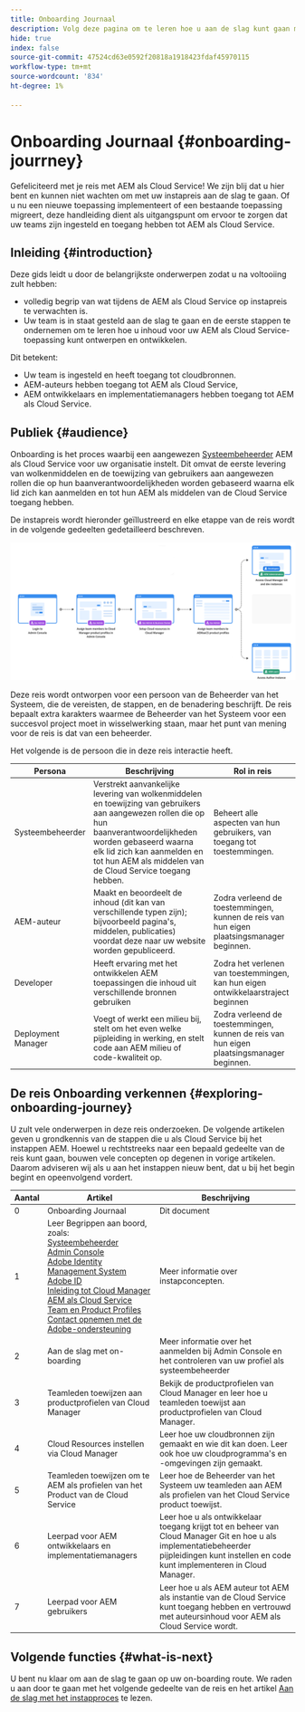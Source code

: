```yaml
---
title: Onboarding Journaal
description: Volg deze pagina om te leren hoe u aan de slag kunt gaan met een instapreis
hide: true
index: false
source-git-commit: 47524cd63e0592f20818a1918423fdaf45970115
workflow-type: tm+mt
source-wordcount: '834'
ht-degree: 1%

---
```


# Onboarding Journaal {#onboarding-jourrney}

Gefeliciteerd met je reis met AEM als Cloud Service! We zijn blij dat u hier bent en kunnen niet wachten om met uw instapreis aan de slag te gaan. Of u nu een nieuwe toepassing implementeert of een bestaande toepassing migreert, deze handleiding dient als uitgangspunt om ervoor te zorgen dat uw teams zijn ingesteld en toegang hebben tot AEM als Cloud Service.

## Inleiding {#introduction}

Deze gids leidt u door de belangrijkste onderwerpen zodat u na voltooiing zult hebben:

* volledig begrip van wat tijdens de AEM als Cloud Service op instapreis te verwachten is.
* Uw team is in staat gesteld aan de slag te gaan en de eerste stappen te ondernemen om te leren hoe u inhoud voor uw AEM als Cloud Service-toepassing kunt ontwerpen en ontwikkelen.

Dit betekent:

* Uw team is ingesteld en heeft toegang tot cloudbronnen.
* AEM-auteurs hebben toegang tot AEM als Cloud Service,
* AEM ontwikkelaars en implementatiemanagers hebben toegang tot AEM als Cloud Service.


## Publiek {#audience}

Onboarding is het proces waarbij een aangewezen [Systeembeheerder](https://experienceleague.adobe.com/docs/experience-manager-cloud-service/onboarding/onboarding-concepts/system-administrator.html?lang=en) AEM als Cloud Service voor uw organisatie instelt. Dit omvat de eerste levering van wolkenmiddelen en de toewijzing van gebruikers aan aangewezen rollen die op hun baanverantwoordelijkheden worden gebaseerd waarna elk lid zich kan aanmelden en tot hun AEM als middelen van de Cloud Service toegang hebben.

De instapreis wordt hieronder geïllustreerd en elke etappe van de reis wordt in de volgende gedeelten gedetailleerd beschreven.

![](/help/onboarding/onboarding-journey/assets/onboarding-journey.png)

Deze reis wordt ontworpen voor een persoon van de Beheerder van het Systeem, die de vereisten, de stappen, en de benadering beschrijft. De reis bepaalt extra karakters waarmee de Beheerder van het Systeem voor een succesvol project moet in wisselwerking staan, maar het punt van mening voor de reis is dat van een beheerder.

Het volgende is de persoon die in deze reis interactie heeft.

| Persona | Beschrijving | Rol in reis |
|---|---|---|
| Systeembeheerder | Verstrekt aanvankelijke levering van wolkenmiddelen en toewijzing van gebruikers aan aangewezen rollen die op hun baanverantwoordelijkheden worden gebaseerd waarna elk lid zich kan aanmelden en tot hun AEM als middelen van de Cloud Service toegang hebben. | Beheert alle aspecten van hun gebruikers, van toegang tot toestemmingen. |
| AEM-auteur | Maakt en beoordeelt de inhoud (dit kan van verschillende typen zijn); bijvoorbeeld pagina&#39;s, middelen, publicaties) voordat deze naar uw website worden gepubliceerd. | Zodra verleend de toestemmingen, kunnen de reis van hun eigen plaatsingsmanager beginnen. |
| Developer | Heeft ervaring met het ontwikkelen AEM toepassingen die inhoud uit verschillende bronnen gebruiken | Zodra het verlenen van toestemmingen, kan hun eigen ontwikkelaarstraject beginnen |
| Deployment Manager | Voegt of werkt een milieu bij, stelt om het even welke pijpleiding in werking, en stelt code aan AEM milieu of code-kwaliteit op. | Zodra verleend de toestemmingen, kunnen de reis van hun eigen plaatsingsmanager beginnen. |

## De reis Onboarding verkennen {#exploring-onboarding-journey}

U zult vele onderwerpen in deze reis onderzoeken. De volgende artikelen geven u grondkennis van de stappen die u als Cloud Service bij het instappen AEM. Hoewel u rechtstreeks naar een bepaald gedeelte van de reis kunt gaan, bouwen vele concepten op degenen in vorige artikelen. Daarom adviseren wij als u aan het instappen nieuw bent, dat u bij het begin begint en opeenvolgend vordert.

| Aantal | Artikel | Beschrijving |
|---|---|---|
| 0 | Onboarding Journaal | Dit document |
| 1 | Leer Begrippen aan boord, zoals:<br>[Systeembeheerder](https://experienceleague.adobe.com/docs/experience-manager-cloud-service/onboarding/onboarding-concepts/system-administrator.html?lang=en)<br>[Admin Console](https://experienceleague.adobe.com/docs/experience-manager-cloud-service/onboarding/onboarding-concepts/admin-console.html?lang=en)<br>[Adobe Identity Management System](https://experienceleague.adobe.com/docs/experience-manager-cloud-service/onboarding/onboarding-concepts/ims.html?lang=en)<br>[Adobe ID](https://experienceleague.adobe.com/docs/experience-manager-cloud-service/onboarding/onboarding-concepts/adobe-id.html?lang=en)<br>[Inleiding tot Cloud Manager](https://experienceleague.adobe.com/docs/experience-manager-cloud-service/onboarding/onboarding-concepts/cloud-manager-introduction.html?lang=en)<br>[AEM als Cloud Service Team en Product Profiles](https://experienceleague.adobe.com/docs/experience-manager-cloud-service/onboarding/onboarding-concepts/aem-cs-team-product-profiles.html?lang=en)<br>[Contact opnemen met de Adobe-ondersteuning](https://experienceleague.adobe.com/docs/experience-manager-cloud-service/onboarding/onboarding-concepts/onboarding-help-resources.html?lang=en) | Meer informatie over instapconcepten. |
| 2 | Aan de slag met on-boarding | Meer informatie over het aanmelden bij Admin Console en het controleren van uw profiel als systeembeheerder |
| 3 | Teamleden toewijzen aan productprofielen van Cloud Manager | Bekijk de productprofielen van Cloud Manager en leer hoe u teamleden toewijst aan productprofielen van Cloud Manager. |
| 4 | Cloud Resources instellen via Cloud Manager | Leer hoe uw cloudbronnen zijn gemaakt en wie dit kan doen. Leer ook hoe uw cloudprogramma&#39;s en -omgevingen zijn gemaakt. |
| 5 | Teamleden toewijzen om te AEM als profielen van het Product van de Cloud Service | Leer hoe de Beheerder van het Systeem uw teamleden aan AEM als profielen van het Cloud Service product toewijst. |
| 6 | Leerpad voor AEM ontwikkelaars en implementatiemanagers | Leer hoe u als ontwikkelaar toegang krijgt tot en beheer van Cloud Manager Git en hoe u als implementatiebeheerder pijpleidingen kunt instellen en code kunt implementeren in Cloud Manager. |
| 7 | Leerpad voor AEM gebruikers | Leer hoe u als AEM auteur tot AEM als instantie van de Cloud Service kunt toegang hebben en vertrouwd met auteursinhoud voor AEM als Cloud Service wordt. |

## Volgende functies {#what-is-next}

U bent nu klaar om aan de slag te gaan op uw on-boarding route. We raden u aan door te gaan met het volgende gedeelte van de reis en het artikel [Aan de slag met het instapproces](/help/onboarding/onboarding-journey/get-started-onboarding-journey.md) te lezen.